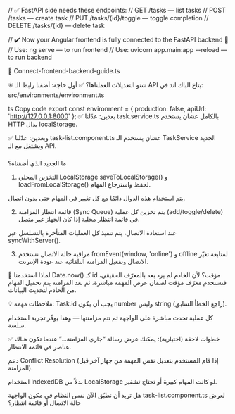 // ✅ FastAPI side needs these endpoints:
// GET /tasks — list tasks
// POST /tasks — create task
// PUT /tasks/{id}/toggle — toggle completion
// DELETE /tasks/{id} — delete task

// ✔️ Now your Angular frontend is fully connected to the FastAPI backend 🎉
// Use: ng serve  — to run frontend
// Use: uvicorn app.main:app --reload  — to run backend

📄 Connect-frontend-backend-guide.ts

✳️ شنو التعديلات العملناها؟
✅ أول حاجة:
أضفنا رابط الـ API بتاع الباك اند في:
src/environments/environment.ts

ts
Copy code
export const environment = {
  production: false,
  apiUrl: 'http://127.0.0.1:8000'
};
✅ بعدين:
عدّلنا task.service.ts بالكامل عشان يستخدم HTTP بدال localStorage.

✅ وبعدين:
عدّلنا task-list.component.ts عشان يستخدم الـ TaskService الجديد ويشتغل مع الـ API.

###
ما الجديد الذي أضفناه؟
1. التخزين المحلي LocalStorage
saveToLocalStorage() و loadFromLocalStorage() لحفظ واسترجاع المهام.

يتم استخدام هذه الدوال دائمًا مع كل تغيير في المهام حتى بدون اتصال.

2. قائمة انتظار المزامنة (Sync Queue)
يتم تخزين كل عملية (add/toggle/delete) في قائمة انتظار محلية إذا كان الجهاز غير متصل.

عند استعادة الاتصال، يتم تنفيذ كل العمليات المتأخرة بالتسلسل عبر syncWithServer().

3. مراقبة حالة الاتصال
نستخدم fromEvent(window, 'online') و offline لمتابعة تغيّر الاتصال وتفعيل المزامنة التلقائية عند عودة الإنترنت.

🧠 لماذا استخدمنا Date.now() كـ id مؤقت؟
لأن الخادم لم يرد بعد بالمعرّف الحقيقي، فنستخدم معرّف مؤقت لضمان عرض المهمة مباشرة، ثم بعد المزامنة يتم تحميل المهام من الخادم لتحديث البيانات.

💡 ملاحظات مهمة:
Task.id يجب أن يكون number وليس string (راجع الخطأ السابق).

كل عملية تحدث مباشرة على الواجهة ثم تتم مزامنتها — وهذا يوفّر تجربة استخدام سلسة.

✅ خطوات لاحقة (اختيارية):
يمكنك عرض رسالة “جاري المزامنة...” عندما تكون هناك عناصر في قائمة الانتظار.

دعم Conflict Resolution (إذا قام المستخدم بتعديل نفس المهمة من جهاز آخر قبل المزامنة).

استخدام IndexedDB بدلاً من LocalStorage لو كانت المهام كبيرة أو تحتاج تشفير.

هل تريد أن نطبّق الآن نفس النظام في مكون الواجهة task-list.component.ts لعرض حالة الاتصال أو قائمة انتظار؟
###